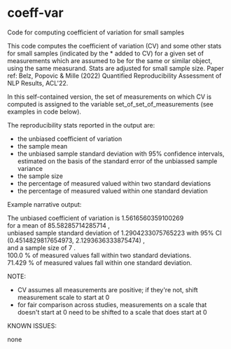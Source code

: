 # coeff-var
Code for computing coefficient of variation for small samples

This code computes the coefficient of variation (CV) and some other stats for small samples (indicated by the * added to CV) 
for a given set of measurements which are assumed to be for the same or similar object, using the same measurand. 
Stats are adjusted for small sample size. Paper ref: Belz, Popovic & Mille (2022) Quantified Reproducibility Assessment of NLP Results,
ACL'22.

In this self-contained version, the set of measurements on which CV is computed is assigned to the variable set_of_set_of_measurements
(see examples in code below).

The reproducibility stats reported in the output are: 
* the unbiased coefficient of variation
* the sample mean
* the unbiased sample standard deviation with 95% confidence intervals, estimated on the basis of the standard error of the unbiassed sample variance
* the sample size
* the percentage of measured valued within two standard deviations
* the percentage of measured valued within one standard deviation

Example narrative output:

The unbiased coefficient of variation is 1.5616560359100269 \
for a mean of 85.58285714285714 , \
unbiased sample standard deviation of 1.2904233075765223 with 95\% CI (0.4514829817654973, 2.1293636333875474) ,\
and a sample size of 7 . \
100.0 % of measured values fall within two standard deviations. \
71.429 % of measured values fall within one standard deviation. 

NOTE:
* CV assumes all measurements are positive; if they're not, shift measurement scale to start at 0
* for fair comparison across studies, measurements on a scale that doesn't start at 0 need to be shifted to a scale that does start at 0 

KNOWN ISSUES:

none
